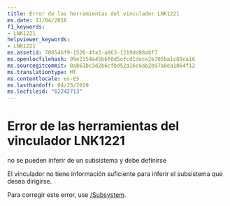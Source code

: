```yaml
---
title: Error de las herramientas del vinculador LNK1221
ms.date: 11/04/2016
f1_keywords:
- LNK1221
helpviewer_keywords:
- LNK1221
ms.assetid: 70654bf9-1520-4fa3-a063-1219dd88abf7
ms.openlocfilehash: 99e2354a45b6f0d5cfcd1dece2b705ba1c88ca16
ms.sourcegitcommit: 0ab61bc3d2b6cfbd52a16c6ab2b97a8ea1864f12
ms.translationtype: MT
ms.contentlocale: es-ES
ms.lasthandoff: 04/23/2019
ms.locfileid: "62242713"
---
```

# <a name="linker-tools-error-lnk1221"></a>Error de las herramientas del vinculador LNK1221

no se pueden inferir de un subsistema y debe definirse

El vinculador no tiene información suficiente para inferir el subsistema que desea dirigirse.

Para corregir este error, use [/Subsystem](../../build/reference/subsystem-specify-subsystem.md).